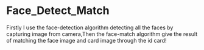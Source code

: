 # Face_Detect_Match
Firstly I use the face-detection algorithm detecting all the faces by capturing image from camera,Then the face-match algorithm give the result of matching the face image and card image through the id card!
